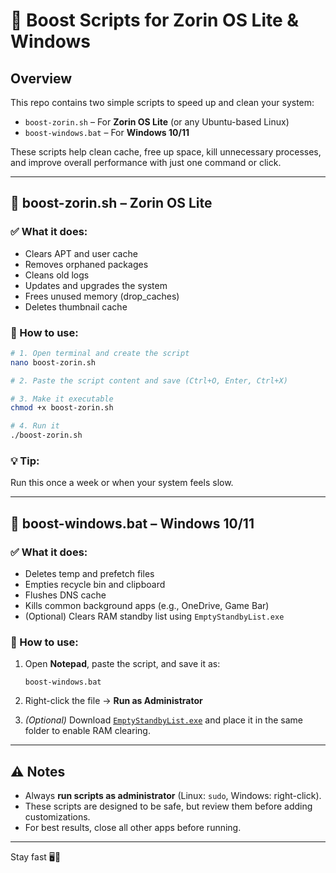# 🧹 Boost Scripts for Zorin OS Lite & Windows

## Overview

This repo contains two simple scripts to speed up and clean your system:

* `boost-zorin.sh` – For **Zorin OS Lite** (or any Ubuntu-based Linux)
* `boost-windows.bat` – For **Windows 10/11**

These scripts help clean cache, free up space, kill unnecessary processes, and improve overall performance with just one command or click.

---

## 🐧 boost-zorin.sh – Zorin OS Lite

### ✅ What it does:

* Clears APT and user cache
* Removes orphaned packages
* Cleans old logs
* Updates and upgrades the system
* Frees unused memory (drop\_caches)
* Deletes thumbnail cache

### 🚀 How to use:

```bash
# 1. Open terminal and create the script
nano boost-zorin.sh

# 2. Paste the script content and save (Ctrl+O, Enter, Ctrl+X)

# 3. Make it executable
chmod +x boost-zorin.sh

# 4. Run it
./boost-zorin.sh
```

### 💡 Tip:

Run this once a week or when your system feels slow.

---

## 🚟 boost-windows.bat – Windows 10/11

### ✅ What it does:

* Deletes temp and prefetch files
* Empties recycle bin and clipboard
* Flushes DNS cache
* Kills common background apps (e.g., OneDrive, Game Bar)
* (Optional) Clears RAM standby list using `EmptyStandbyList.exe`

### 🚀 How to use:

1. Open **Notepad**, paste the script, and save it as:

   ```
   boost-windows.bat
   ```

2. Right-click the file → **Run as Administrator**

3. *(Optional)* Download [`EmptyStandbyList.exe`](https://wj32.org/wp/software/empty-standby-list/) and place it in the same folder to enable RAM clearing.

---

## ⚠️ Notes

* Always **run scripts as administrator** (Linux: `sudo`, Windows: right-click).
* These scripts are designed to be safe, but review them before adding customizations.
* For best results, close all other apps before running.

---

Stay fast 🖥️💨
